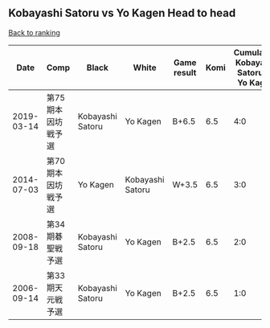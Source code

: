 ## Kobayashi Satoru vs Yo Kagen Head to head

[Back to ranking](../../index.md)




| **Date** | **Comp** | **Black** | **White** | **Game result** | **Komi** | **Cumulative Kobayashi Satoru vs Yo Kagen** | **Kobayashi Satoru streak** | **Yo Kagen streak** | 
| --- | --- | --- | --- | --- | --- | --- | --- | --- |
| 2019-03-14 | 第75期本因坊戦予選 | Kobayashi Satoru | Yo Kagen | B+6.5 | 6.5 | 4:0 | 4 | 0 | 
| 2014-07-03 | 第70期本因坊戦予選 | Yo Kagen | Kobayashi Satoru | W+3.5 | 6.5 | 3:0 | 3 | 0 | 
| 2008-09-18 | 第34期碁聖戦予選 | Kobayashi Satoru | Yo Kagen | B+2.5 | 6.5 | 2:0 | 2 | 0 | 
| 2006-09-14 | 第33期天元戦予選 | Kobayashi Satoru | Yo Kagen | B+2.5 | 6.5 | 1:0 | 1 | 0 |




